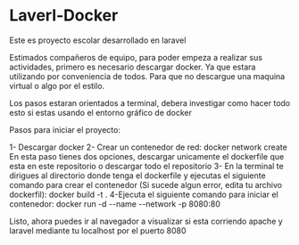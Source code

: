 # Laverl-Docker


Este es proyecto escolar desarrollado en laravel


Estimados compañeros de equipo, para poder empeza a realizar sus actividades, primero es necesario descargar docker.
Ya que estara utilizando por conveniencia de todos. Para que no descargue una maquina virtual o algo por el estilo.

Los pasos estaran orientados a terminal, debera investigar como hacer todo esto si estas usando el entorno gráfico de docker

Pasos para iniciar el proyecto:

1- Descargar docker
2- Crear un contenedor de red:
    docker network create <nombre del contenedir de la red>
En esta paso tienes dos opciones, descargar unicamente el dockerfile que esta en este repositorio o descargar todo el repositorio
3- En la terminal te dirigues al directorio donde tenga el dockerfile y ejecutas el siguiente comando para crear el contenedor (Si sucede algun error, edita tu archivo dockerfil):
    docker build -t <nombre del conedor> .
4-Ejecuta el siguiente comando para iniciar el contenedor:
    docker run -d --name <nombre del contenedor> --network <nombre del contenedir de la red> -p 8080:80 <nombre del contendor>

Listo, ahora puedes ir al navegador a visualizar si esta corriendo apache y laravel
mediante tu localhost por el puerto 8080

